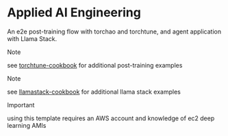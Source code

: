 # Applied AI Engineering

An e2e post-training flow with torchao and torchtune, and agent application with Llama Stack.

> [!NOTE]
> see [torchtune-cookbook](https://github.com/jxtngx/torchtune-cookbook) for additional post-training examples

> [!NOTE]
> see [llamastack-cookbook](https://github.com/jxtngx/llamastack-cookbook) for additional llama stack examples

> [!IMPORTANT]
> using this template requires an AWS account and knowledge of ec2 deep learning AMIs

